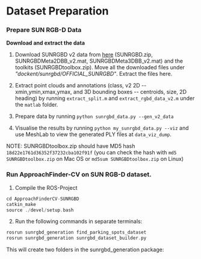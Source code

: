 # Dataset Preparation
### Prepare SUN RGB-D Data

**Download and extract the data**
1. Download SUNRGBD v2 data from [here](http://rgbd.cs.princeton.edu/data/) (SUNRGBD.zip, SUNRGBDMeta2DBB_v2.mat, SUNRGBDMeta3DBB_v2.mat) and the toolkits (SUNRGBDtoolbox.zip). Move all the downloaded files under *"dockent/sunrgbd/OFFICIAL_SUNRGBD"*. Extract the files here.

2. Extract point clouds and annotations (class, v2 2D -- xmin,ymin,xmax,ymax, and 3D bounding boxes -- centroids, size, 2D heading) by running `extract_split.m` and `extract_rgbd_data_v2.m` under the `matlab` folder.

3. Prepare data by running `python sunrgbd_data.py --gen_v2_data`

4. Visualise the results by running `python my_sunrgbd_data.py --viz` and  use MeshLab to view the generated PLY files at `data_viz_dump`. 

NOTE: SUNRGBDtoolbox.zip should have MD5 hash `18d22e1761d36352f37232cba102f91f` (you can check the hash with `md5 SUNRGBDtoolbox.zip` on Mac OS or `md5sum SUNRGBDtoolbox.zip` on Linux)


### Run ApproachFinder-CV on SUN RGB-D dataset.
1. Compile the ROS-Project
```asm
cd ApproachFinderCV-SUNRGBD
catkin_make
source ./devel/setup.bash
```
2. Run the following commands in separate terminals:
```asm
rosrun sunrgbd_generation find_parking_spots_dataset
rosrun sunrgbd_generation sunrgbd_dataset_builder.py
```

This will create two folders in the sunrgbd_generation package:
